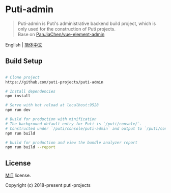 # Puti-admin

> Puti-admin is Puti's administrative backend build project, which is only used for the construction of Puti projects.   
> Base on [PanJiaChen/vue-element-admin](https://github.com/PanJiaChen/vue-element-admin)

English | [简体中文](./README-zh.md)

## Build Setup

``` bash

# Clone project
https://github.com/puti-projects/puti-admin

# Install dependencies
npm install

# Serve with hot reload at localhost:9528
npm run dev

# Build for production with minification
# The background default entry for Puti is `/puti/console/`. 
# Constructed under `/puti/console/puti-admin` and output to `/puti/console/`
npm run build

# build for production and view the bundle analyzer report
npm run build --report
```

## License
[MIT](https://github.com/puti-projects/puti-admin/blob/master/LICENSE) license.

Copyright (c) 2018-present puti-projects
